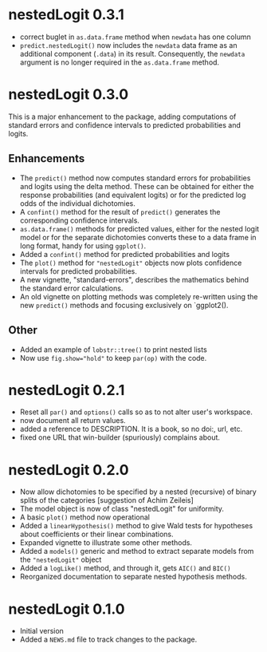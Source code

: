 # nestedLogit 0.3.1

* correct buglet in `as.data.frame` method when `newdata` has one column
* `predict.nestedLogit()` now includes the `newdata` data frame as an additional component (`.data`) in its result. Consequently, the `newdata` argument is no longer required in the `as.data.frame` method.

# nestedLogit 0.3.0

This is a major enhancement to the package, adding computations of standard errors and confidence intervals to predicted probabilities and logits.

## Enhancements
* The `predict()` method now computes standard errors for probabilities and logits using the delta method. These can be obtained for either the response probabilities (and equivalent logits) or for the predicted log odds of the individual dichotomies.
* A `confint()` method for the result of `predict()` generates the corresponding confidence intervals.
* `as.data.frame()` methods for predicted values, either for the nested logit model or for the separate dichotomies converts these to a data frame in long format, handy for using `ggplot()`.
* Added a `confint()` method for predicted probabilities and logits
* The `plot()` method for `"nestedLogit"` objects now plots confidence intervals for predicted probabilities.
* A new vignette, "standard-errors", describes the mathematics behind the standard error calculations.
* An old vignette on plotting methods was completely re-written using the new `predict()` methods and focusing exclusively on `ggplot2().

## Other
* Added an example of `lobstr::tree()` to print nested lists
* Now use `fig.show="hold"` to keep `par(op)` with the code.

# nestedLogit 0.2.1

* Reset all `par()` and `options()` calls so as to not alter user's workspace. 
* now document all return values. 
* added a reference to DESCRIPTION. It is a book, so no doi:, url, etc.
* fixed one URL that win-builder (spuriously) complains about.


# nestedLogit 0.2.0

* Now allow dichotomies to be specified by a nested (recursive) of binary splits of the categories [suggestion of Achim Zeileis]
* The model object is now of class "nestedLogit" for uniformity.
* A basic `plot()` method now operational
* Added a `linearHypothesis()` method to give Wald tests for hypotheses about coefficients or their linear combinations.
* Expanded vignette to illustrate some other methods.
* Added a `models()` generic and method to extract separate models from the `"nestedLogit"` object
* Added a `logLike()` method, and through it, gets `AIC()` and `BIC()`
* Reorganized documentation to separate nested hypothesis methods.

# nestedLogit 0.1.0

* Initial version
* Added a `NEWS.md` file to track changes to the package.

